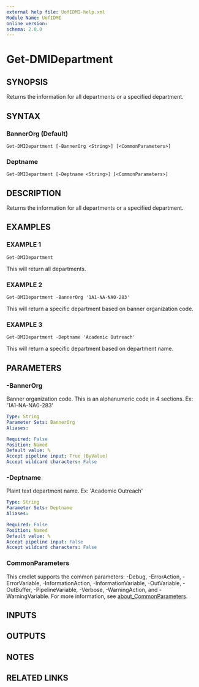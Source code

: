 ```yaml
---
external help file: UofIDMI-help.xml
Module Name: UofIDMI
online version:
schema: 2.0.0
---
```


# Get-DMIDepartment

## SYNOPSIS
Returns the information for all departments or a specified department.

## SYNTAX

### BannerOrg (Default)
```
Get-DMIDepartment [-BannerOrg <String>] [<CommonParameters>]
```

### Deptname
```
Get-DMIDepartment [-Deptname <String>] [<CommonParameters>]
```

## DESCRIPTION
Returns the information for all departments or a specified department.

## EXAMPLES

### EXAMPLE 1
```
Get-DMIDepartment
```

This will return all departments.

### EXAMPLE 2
```
Get-DMIDepartment -BannerOrg '1A1-NA-NA0-283'
```

This will return a specific department based on banner organization code.

### EXAMPLE 3
```
Get-DMIDepartment -Deptname 'Academic Outreach'
```

This will return a specific department based on department name.

## PARAMETERS

### -BannerOrg
Banner organization code.
This is an alphanumeric code in 4 sections.
Ex: '1A1-NA-NA0-283'

```yaml
Type: String
Parameter Sets: BannerOrg
Aliases:

Required: False
Position: Named
Default value: %
Accept pipeline input: True (ByValue)
Accept wildcard characters: False
```

### -Deptname
Plaint text department name.
Ex: 'Academic Outreach'

```yaml
Type: String
Parameter Sets: Deptname
Aliases:

Required: False
Position: Named
Default value: %
Accept pipeline input: False
Accept wildcard characters: False
```

### CommonParameters
This cmdlet supports the common parameters: -Debug, -ErrorAction, -ErrorVariable, -InformationAction, -InformationVariable, -OutVariable, -OutBuffer, -PipelineVariable, -Verbose, -WarningAction, and -WarningVariable. For more information, see [about_CommonParameters](http://go.microsoft.com/fwlink/?LinkID=113216).

## INPUTS

## OUTPUTS

## NOTES

## RELATED LINKS
